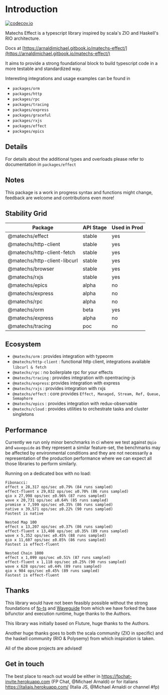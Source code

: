 # Introduction

[![codecov.io](http://codecov.io/github/mikearnaldi/matechs-effect/coverage.svg?branch=master)](http://codecov.io/github/mikearnaldi/matechs-effect)

Matechs Effect is a typescript library inspired by scala's ZIO and Haskell's RIO architecture.

Docs at [https://arnaldimichael.gitbook.io/matechs-effect/](https://arnaldimichael.gitbook.io/matechs-effect/)

It aims to provide a strong foundational block to build typescript code in a more testable and standardized way.

Interesting integrations and usage examples can be found in 
- `packages/orm`
- `packages/http`
- `packages/rpc`
- `packages/tracing`
- `packages/express`
- `packages/graceful`
- `packages/rxjs`
- `packages/effect`
- `packages/epics`

## Details

For details about the additional types and overloads please refer to documentation in `packages/effect`

## Notes

This package is a work in progress syntax and functions might change, feedback are welcome and contributions even more!

## Stability Grid
|      Package                  | API Stage  | Used in Prod |
|-------------------------------|------------|--------------|
| @matechs/effect               |   stable   |      yes     |
| @matechs/http-client          |   stable   |      yes     |
| @matechs/http-client-fetch    |   stable   |      yes     |
| @matechs/http-client-libcurl  |   stable   |      yes     |
| @matechs/browser              |   stable   |      yes     |
| @matechs/rxjs                 |   stable   |      yes     |
| @matechs/epics                |   alpha    |      no      |
| @matechs/express              |   alpha    |      no      |
| @matechs/rpc                  |   alpha    |      no      |
| @matechs/orm                  |   beta     |      yes     |
| @matechs/express              |   alpha    |      no      |
| @matechs/tracing              |   poc      |      no      |

## Ecosystem

- `@matechs/orm` : provides integration with typeorm
- `@matechs/http-client` : functional http client, integrations available `libcurl & fetch`
- `@matechs/rpc` : no boilerplate rpc for your effects
- `@matechs/tracing` : provides integration with opentracing-js
- `@matechs/express`: provides integration with express
- `@matechs/rxjs` : provides integration with rxjs
- `@matechs/effect` : core provides `Effect, Managed, Stream, Ref, Queue, Semaphore`
- `@matechs/epics` : provides integration with redux-observable
- `@matechs/cloud` : provides utilities to orchestrate tasks and cluster singletons 

## Performance
Currently we run only minor benchmarks in ci where we test against `@qio` and `waveguide` as they represent a similar feature-set, the benchmarks may be affected by environmental conditions and they are not necessarily a representation of the production performance where we can expect all those libraries to perform similarly.

Running on a dedicated box with no load:
```
Fibonacci:
effect x 28,317 ops/sec ±0.79% (84 runs sampled)
effect-fluent x 29,032 ops/sec ±0.70% (86 runs sampled)
qio x 27,998 ops/sec ±0.96% (87 runs sampled)
wave x 20,731 ops/sec ±0.64% (85 runs sampled)
promise x 7,599 ops/sec ±0.35% (86 runs sampled)
native x 39,571 ops/sec ±0.22% (90 runs sampled)
Fastest is native

Nested Map 100
effect x 13,207 ops/sec ±0.37% (86 runs sampled)
effect-fluent x 13,408 ops/sec ±0.35% (89 runs sampled)
wave x 5,352 ops/sec ±0.45% (88 runs sampled)
qio x 11,607 ops/sec ±0.85% (86 runs sampled)
Fastest is effect-fluent

Nested Chain 1000
effect x 1,099 ops/sec ±0.51% (87 runs sampled)
effect-fluent x 1,118 ops/sec ±0.25% (90 runs sampled)
wave x 628 ops/sec ±0.44% (89 runs sampled)
qio x 984 ops/sec ±0.45% (89 runs sampled)
Fastest is effect-fluent
```

## Thanks

This library would have not been feasibly possible without the strong foundations of [fp-ts](https://github.com/gcanti/fp-ts) and [Waveguide](https://github.com/rzeigler/waveguide) from which we have forked the base bifunctor and execution runtime, huge thanks to the Authors.

This library was initially based on Fluture, huge thanks to the Authors.

Another huge thanks goes to both the scala community (ZIO in specific) and the haskell community (RIO & Polysemy) from which inspiration is taken.

All of the above projects are advised!

## Get in touch
The best place to reach out would be either in https://fpchat-invite.herokuapp.com (FP Chat, @Michael Arnaldi) or for italians https://italiajs.herokuapp.com/ (Italia JS, @Michael Arnaldi or channel #fp)
